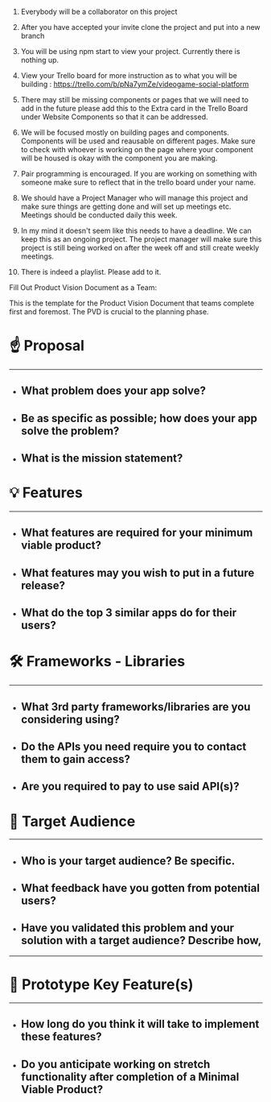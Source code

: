 
1. Everybody will be a collaborator on this project

2. After you have accepted your invite clone the project and put into a new branch

3. You will be using npm start to view your project. Currently there is nothing up. 

4. View your Trello board for more instruction as to what you will be building : https://trello.com/b/pNa7ymZe/videogame-social-platform

5. There may still be missing components or pages that we will need to add in the future please add this to the Extra card in the Trello Board under Website Components so that it can be addressed.

6. We will be focused mostly on building pages and components. Components will be used and reausable on different pages. Make sure to check with whoever is working on the page where your component will be housed is okay with the component you are making. 

7. Pair programming is encouraged. If you are working on something with someone make sure to reflect that in the trello board under your name.

8. We should have a Project Manager who will manage this project and make sure things are getting done and will set up meetings etc. Meetings should be conducted daily this week.

9. In my mind it doesn't seem like this needs to have a deadline. We can keep this as an ongoing project. The project manager will make sure this project is still being worked on after the week off and still create weekly meetings.

10. There is indeed a playlist. Please add to it. 

Fill Out Product Vision Document as a Team:

This is the template for the Product Vision Document that teams complete first and foremost. The PVD is crucial to the planning phase.

# ☝️ Proposal

---

- What problem does your app solve?
    - 
- Be as specific as possible; how does your app solve the problem?
    - 
- What is the mission statement?
    - 

# 💡 Features

---

- What features are required for your minimum viable product?
    - 
- What features may you wish to put in a future release?
    - 
- What do the top 3 similar apps do for their users?
    - 

# 🛠 Frameworks - Libraries

---

- What 3rd party frameworks/libraries are you considering using?
    - 
- Do the APIs you need require you to contact them to gain access?
    - 
- Are you required to pay to use said API(s)?
    - 


# 🎯 Target Audience

---

- Who is your target audience? Be specific.
    - 
- What feedback have you gotten from potential users?
    - 
- Have you validated this problem and your solution with a target audience? Describe how,
    - 

---

# 🔑 Prototype Key Feature(s)

---

- How long do you think it will take to implement these features?
    - 
- Do you anticipate working on stretch functionality after completion of a Minimal Viable Product?
    -
